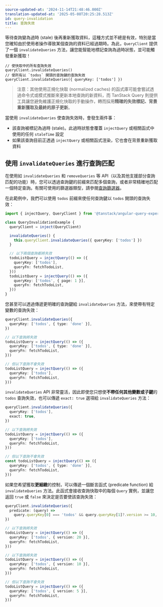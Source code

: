 ```yaml
---
source-updated-at: '2024-11-14T21:48:46.000Z'
translation-updated-at: '2025-05-08T20:25:28.513Z'
id: query-invalidation
title: 查詢失效
---
```


等待查詢變為過時 (stale) 後再重新獲取資料，這種方式並不總是有效，特別是當您確知由於使用者操作導致某個查詢的資料已經過期時。為此，`QueryClient` 提供了一個 `invalidateQueries` 方法，讓您能智能地標記查詢為過時狀態，並可能觸發重新獲取！

```tsx
// 使快取中的所有查詢失效
queryClient.invalidateQueries()
// 使所有以 `todos` 開頭的查詢鍵的查詢失效
queryClient.invalidateQueries({ queryKey: ['todos'] })
```

> 注意：其他使用正規化快取 (normalized caches) 的函式庫可能會嘗試透過命令式或模式推斷來更新本地查詢的新資料，而 TanStack Query 則提供工具讓您避免維護正規化快取的手動操作，轉而採用**精確的失效標記、背景重新獲取及最終的原子更新**。

當使用 `invalidateQueries` 使查詢失效時，會發生兩件事：

- 該查詢被標記為過時 (stale)。此過時狀態會覆蓋 `injectQuery` 或相關函式中使用的任何 `staleTime` 設定
- 如果該查詢目前正透過 `injectQuery` 或相關函式渲染，它也會在背景重新獲取資料

## 使用 `invalidateQueries` 進行查詢匹配

在使用如 `invalidateQueries` 和 `removeQueries` 等 API（以及其他支援部分查詢匹配的功能）時，您可以透過查詢鍵的前綴來匹配多個查詢，或者非常精確地匹配一個特定查詢。有關可使用的篩選器類型，請參閱[查詢篩選器](./filters.md#query-filters)。

在此範例中，我們可以使用 `todos` 前綴來使任何查詢鍵以 `todos` 開頭的查詢失效：

```ts
import { injectQuery, QueryClient } from '@tanstack/angular-query-experimental'

class QueryInvalidationExample {
  queryClient = inject(QueryClient)

  invalidateQueries() {
    this.queryClient.invalidateQueries({ queryKey: ['todos'] })
  }

  // 以下兩個查詢都將失效
  todoListQuery = injectQuery(() => ({
    queryKey: ['todos'],
    queryFn: fetchTodoList,
  }))
  todoListQuery = injectQuery(() => ({
    queryKey: ['todos', { page: 1 }],
    queryFn: fetchTodoList,
  }))
}
```

您甚至可以透過傳遞更明確的查詢鍵給 `invalidateQueries` 方法，來使帶有特定變數的查詢失效：

```ts
queryClient.invalidateQueries({
  queryKey: ['todos', { type: 'done' }],
})

// 以下查詢將失效
todoListQuery = injectQuery(() => ({
  queryKey: ['todos', { type: 'done' }],
  queryFn: fetchTodoList,
}))

// 但以下查詢不會失效
todoListQuery = injectQuery(() => ({
  queryKey: ['todos'],
  queryFn: fetchTodoList,
}))
```

`invalidateQueries` API 非常靈活，因此即使您只想使**不帶任何其他變數或子鍵**的 `todos` 查詢失效，也可以傳遞 `exact: true` 選項給 `invalidateQueries` 方法：

```ts
queryClient.invalidateQueries({
  queryKey: ['todos'],
  exact: true,
})

// 以下查詢將失效
todoListQuery = injectQuery(() => ({
  queryKey: ['todos'],
  queryFn: fetchTodoList,
}))

// 但以下查詢不會失效
const todoListQuery = injectQuery(() => ({
  queryKey: ['todos', { type: 'done' }],
  queryFn: fetchTodoList,
}))
```

如果您希望獲取**更細緻**的控制，可以傳遞一個斷言函式 (predicate function) 給 `invalidateQueries` 方法。此函式會接收查詢快取中的每個 `Query` 實例，並讓您返回 `true` 或 `false` 來決定是否要使該查詢失效：

```ts
queryClient.invalidateQueries({
  predicate: (query) =>
    query.queryKey[0] === 'todos' && query.queryKey[1]?.version >= 10,
})

// 以下查詢將失效
todoListQuery = injectQuery(() => ({
  queryKey: ['todos', { version: 20 }],
  queryFn: fetchTodoList,
}))

// 以下查詢將失效
todoListQuery = injectQuery(() => ({
  queryKey: ['todos', { version: 10 }],
  queryFn: fetchTodoList,
}))

// 但以下查詢不會失效
todoListQuery = injectQuery(() => ({
  queryKey: ['todos', { version: 5 }],
  queryFn: fetchTodoList,
}))
```
